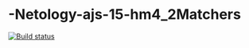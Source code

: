 # -Netology-ajs-15-hm4_2Matchers
[![Build status](https://ci.appveyor.com/api/projects/status/wfis6u4qyf3lihl1?svg=true)](https://ci.appveyor.com/project/Ekaterina-Bogdanova/netology-ajs-15-hm4-2matchers)

